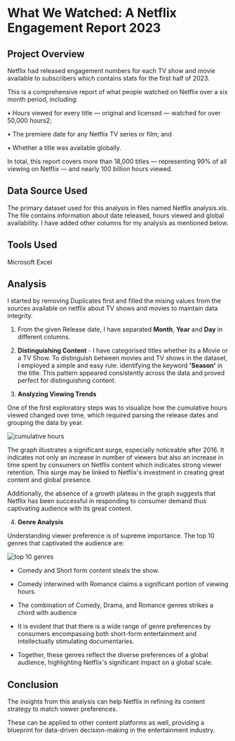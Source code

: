 # What We Watched: A Netflix Engagement Report 2023

## Project Overview

Netflix had released engagement numbers for each TV show and movie available to subscribers which contains stats for the first half of 2023.

This is a comprehensive report of what people watched on Netflix over a six month period, including: 

•	Hours viewed for every title — original and licensed — watched for over 50,000 hours2; 

•	The premiere date for any Netflix TV series or film; and 

•	Whether a title was available globally. 

In total, this report covers more than 18,000 titles — representing 99% of all viewing on Netflix — and nearly 100 billion hours viewed.

## Data Source Used

The primary dataset used for this analysis in files named Netflix analysis.xls. The file contains information about date released, hours viewed and global availability. I have added other columns for my analysis as mentioned below.


## Tools Used

Microsoft Excel


## Analysis

I started by removing Duplicates first and filled the mising values from the sources available on netflix about TV shows and movies to maintain data integrity.

1.	From the given Release date, I have separated **Month**, **Year** and **Day** in different columns.

2.	**Distinguishing Content** - I have categorised titles whether its a Movie or a TV Show. To distinguish between movies and TV shows in the dataset, I employed a simple and easy rule: identifying the keyword **'Season'** in the title. This pattern appeared consistently across the data and proved perfect for distinguishing content.

3.	**Analyzing Viewing Trends**

  One of the first exploratory steps was to visualize how the cumulative hours viewed changed over time, which required parsing the release dates and grouping the data by year.




![cumulative hours](https://github.com/Ric222/Netflix-Engagement-Report-2023/assets/104567667/6ad69227-3299-4409-88df-31ee54c5e98c)




The graph illustrates a significant surge, especially noticeable after 2016.  It indicates not only an increase in number of viewers but also an increase in time spent by consumers on Netflix content which indicates strong viewer retention. This surge may be linked to Netflix's investment in creating great content and global presence.

Additionally, the absence of a growth plateau in the graph suggests that Netflix has been successful in responding to consumer demand thus captivating audience with its great content.


4.	**Genre Analysis**

Understanding viewer preference is of supreme importance. The top 10 genres that captivated the audience are:



![top 10 genres](https://github.com/Ric222/Netflix-Engagement-Report-2023/assets/104567667/65dfc956-5951-4c9b-a005-e0bb031d23c5)







-	Comedy and Short form content steals the show.
  
-	Comedy interwined with Romance claims a significant portion of viewing hours.

-	The combination of Comedy, Drama, and Romance genres strikes a chord with audience

-	It is evident that that there is a wide range of genre preferences by consumers encompassing both short-form entertainment and intellectually stimulating documentaries.

-	Together, these genres reflect the diverse preferences of a global audience, highlighting Netflix's significant impact on a global scale.



## Conclusion

The insights from this analysis can help Netflix in refining its content strategy to match viewer preferences.

These can be applied to other content platforms as well, providing a blueprint for data-driven decision-making in the entertainment industry.

